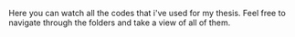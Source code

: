 Here you can watch all the codes that i've used for my thesis. Feel free to navigate through the folders and take a view of all of them.
